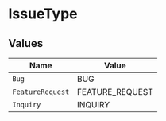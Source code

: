 # IssueType


## Values

| Name             | Value            |
| ---------------- | ---------------- |
| `Bug`            | BUG              |
| `FeatureRequest` | FEATURE_REQUEST  |
| `Inquiry`        | INQUIRY          |